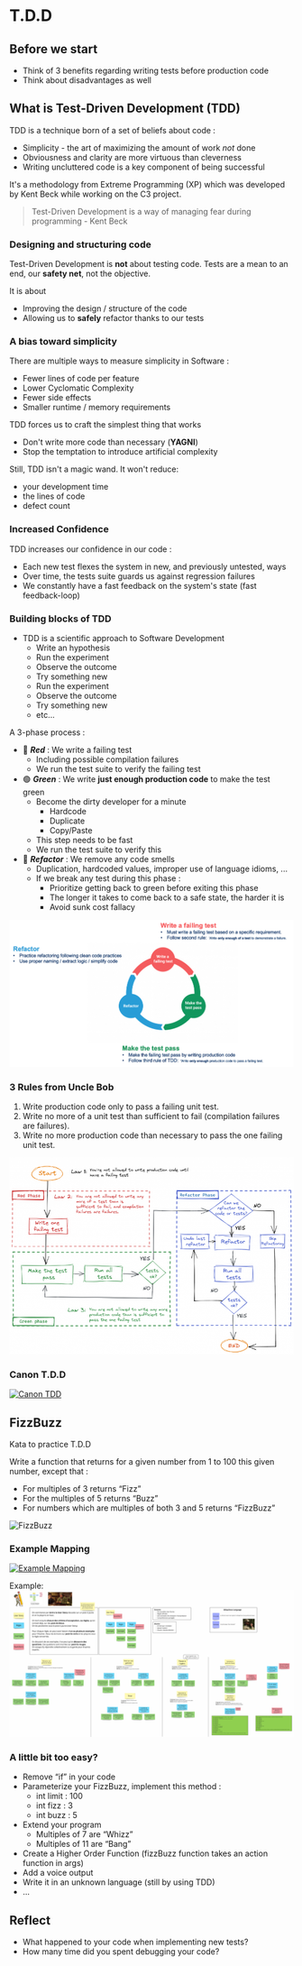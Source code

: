 # T.D.D
## Before we start
- Think of 3 benefits regarding writing tests before production code
- Think about disadvantages as well

## What is Test-Driven Development (TDD)
TDD is a technique born of a set of beliefs about code :

* Simplicity - the art of maximizing the amount of work *not* done
* Obviousness and clarity are more virtuous than cleverness
* Writing uncluttered code is a key component of being successful

It's a methodology from Extreme Programming (XP) which was developed by Kent Beck while working on the C3 project.

> Test-Driven Development is a way of managing fear during programming - Kent Beck

### Designing and structuring code
Test-Driven Development is **not** about testing code.
Tests are a mean to an end, our **safety net**, not the objective.

It is about

- Improving the design / structure of the code
- Allowing us to **safely** refactor thanks to our tests

### A bias toward simplicity
There are multiple ways to measure simplicity in Software :

- Fewer lines of code per feature
- Lower Cyclomatic Complexity
- Fewer side effects
- Smaller runtime / memory requirements

TDD forces us to craft the simplest thing that works

- Don't write more code than necessary (**YAGNI**)
- Stop the temptation to introduce artificial complexity

Still, TDD isn't a magic wand. It won't reduce:

- your development time
- the lines of code
- defect count

### Increased Confidence
TDD increases our confidence in our code :

- Each new test flexes the system in new, and previously untested, ways
- Over time, the tests suite guards us against regression failures
- We constantly have a fast feedback on the system's state (fast feedback-loop)

### Building blocks of TDD

* TDD is a scientific approach to Software Development
    * Write an hypothesis
    * Run the experiment
    * Observe the outcome
    * Try something new
    * Run the experiment
    * Observe the outcome
    * Try something new  
    * etc...

A 3-phase process :

- 🔴 ***Red*** : We write a failing test
    * Including possible compilation failures
    * We run the test suite to verify the failing test
- 🟢 ***Green*** : We write **just enough production code** to make the test green
    * Become the dirty developer for a minute
      * Hardcode
      * Duplicate
      * Copy/Paste
    * This step needs to be fast
    * We run the test suite to verify this
- 🔵 ***Refactor*** : We remove any code smells
    * Duplication, hardcoded values, improper use of language idioms, ...
    * If we break any test during this phase :
        * Prioritize getting back to green before exiting this phase
        * The longer it takes to come back to a safe state, the harder it is
        * Avoid sunk cost fallacy

[![TDD steps](img/tdd.png)](https://tddmanifesto.com/getting-started/)

### 3 Rules from Uncle Bob
1. Write production code only to pass a failing unit test.
1. Write no more of a unit test than sufficient to fail (compilation failures are failures).
1. Write no more production code than necessary to pass the one failing unit test.

![TDD cycle](img/tdd-rules.png)

### Canon T.D.D
[![Canon TDD](https://substackcdn.com/image/fetch/w_1456,c_limit,f_webp,q_auto:good,fl_progressive:steep/https%3A%2F%2Fsubstack-post-media.s3.amazonaws.com%2Fpublic%2Fimages%2F7491e124-9e22-4e55-b03b-68d76316dcba_1602x1076.jpeg)](https://tidyfirst.substack.com/p/canon-tdd)

## FizzBuzz
Kata to practice T.D.D

Write a function that returns for a given number from 1 to 100 this given number, except that : 

- For multiples of 3 returns “Fizz”
- For the multiples of 5 returns “Buzz”
- For numbers which are multiples of both 3 and 5 returns “FizzBuzz”

![FizzBuzz](https://gblobscdn.gitbook.com/assets%2F-MAffO8xa1ZWmgZvfeK2%2F-MRjOd5QFjO3t1_uF11v%2F-MRjOzhK6HceS86U0Jt-%2Fimage.png?alt=media&token=2ac59d40-ac10-47b1-90ee-951609100f76)

### Example Mapping
[![Example Mapping](https://xtrem-tdd.netlify.app/assets/images/example-mapping-ef78551cd8afcf2f192a3ca752512616.webp)](https://xtrem-tdd.netlify.app/flavours/practices/example-mapping/)

Example:
[![Example Mapping du Bouchonnois](https://raw.githubusercontent.com/ythirion/refactoring-du-bouchonnois/main/example-mapping/example-mapping.webp)](https://github.com/ythirion/refactoring-du-bouchonnois)

### A little bit too easy?
* Remove “if” in your code
* Parameterize your FizzBuzz, implement this method : 
   * int limit : 100
   * int fizz : 3
   * int buzz : 5
* Extend your program
   * Multiples of 7 are “Whizz”
   * Multiples of 11 are “Bang”
* Create a Higher Order Function (fizzBuzz function takes an action function in args)
* Add a voice output
* Write it in an unknown language (still by using TDD)
* ...

## Reflect
- What happened to your code when implementing new tests?
- How many time did you spent debugging your code?

